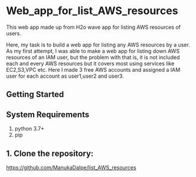 # Web_app_for_list_AWS_resources
This web app made up from H2o wave app for listing AWS resources of users.

Here, my task is to build a web app for listing any AWS resources by a user. As my first attempt, I was able to make a web app for listing down AWS resources of an IAM user, but the problem with that is, it is not included each and every AWS resources but it covers most using services like EC2,S3,VPC etc.
Here I made 3 free AWS accounts and assigned a IAM user for each account as user1,user2 and user3.

## Getting Started

## System Requirements
1. python 3.7+
2. pip

## 1. Clone the repository:
https://github.com/ManukaDalpe/list_AWS_resources







